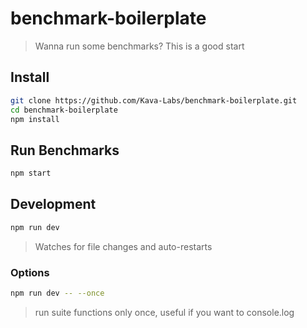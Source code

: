 # benchmark-boilerplate
> Wanna run some benchmarks? This is a good start

## Install
```sh
git clone https://github.com/Kava-Labs/benchmark-boilerplate.git
cd benchmark-boilerplate
npm install
```

## Run Benchmarks
```sh
npm start
```

## Development
```sh
npm run dev
```
> Watches for file changes and auto-restarts

### Options
```sh
npm run dev -- --once
```
> run suite functions only once, useful if you want to console.log
